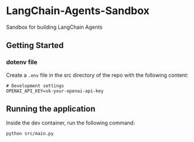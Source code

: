 # LangChain-Agents-Sandbox

Sandbox for building LangChain Agents

## Getting Started

### dotenv file

Create a `.env` file in the src directory of the repo with the following content:

```env
# Development settings
OPENAI_API_KEY=sk-your-openai-api-key
```

## Running the application

Inside the dev container, run the following command:

```bash
python src/main.py
```